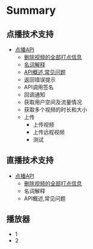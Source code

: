 # Summary

## 点播技术支持

* [点播API](dian-bo-ji-zhu-zhi-chi/dian-bo-api.md)
  * [删除视频的全部打点信息](vod/deleteallframe.md)
  * [名词解释](vod/deleteallframe.md)
  * [API概述,常见问题](vod/apigai-8ff02c-chang-jian-wen-ti.md)
  * 返回错误提示
  * API调用签名
  * 回调通知
  * 获取用户空间及流量情况
  * 获取多个视频的时长和大小
  * 上传
    * 上传视频
    * 上传远程视频
    * 测试

## 直播技术支持

* [点播API](zhi-bo-ji-zhu-zhi-chi/dian-bo-api.md)
  * [删除视频的全部打点信息](deleteallframe.md)
  * 名词解释
  * API概述,常见问题

## 播放器
  * 1
  * 2

